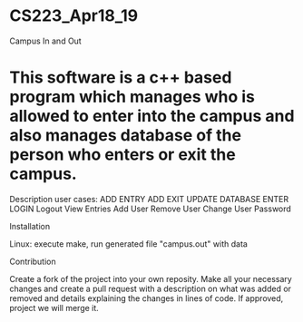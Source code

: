 # CS223_Apr18_19

Campus In and Out

<h1>This software is a c++ based program which manages who is allowed to enter into the campus and also manages database of the person who enters or exit the campus.</h1>

Description
  user cases:
    ADD ENTRY
    ADD EXIT
    UPDATE DATABASE
    ENTER
    LOGIN
    Logout
    View Entries
    Add User 
    Remove User
    Change User Password

Installation

Linux:
execute make, run generated file "campus.out" with data

Contribution

Create a fork of the project into your own reposity. Make all your necessary changes and create a pull request with a description on what was added or removed and details explaining the changes in lines of code. If approved, project we will merge it.
